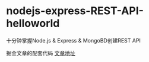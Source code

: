 # nodejs-express-REST-API-helloworld
十分钟掌握Node.js &amp; Express &amp; MongoBD创建REST API

掘金文章的配套代码 [文章地址](https://juejin.cn/post/6978390286741274637)
